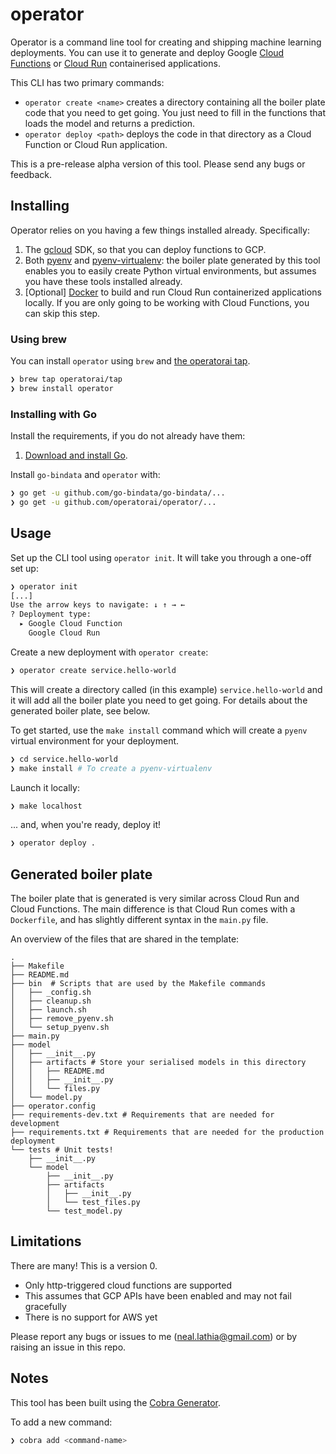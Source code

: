 # operator

Operator is a command line tool for creating and shipping machine learning deployments. You can use it to generate and deploy Google [Cloud Functions](https://cloud.google.com/functions) or [Cloud Run](https://cloud.google.com/run) containerised applications.

This CLI has two primary commands:

* `operator create <name>` creates a directory containing all the boiler plate code that you need to get going. You just need to fill in the functions that loads the model and returns a prediction.
* `operator deploy <path>` deploys the code in that directory as a Cloud Function or Cloud Run application. 

This is a pre-release alpha version of this tool. Please send any bugs or feedback.

## Installing

Operator relies on you having a few things installed already. Specifically:

1. The [gcloud](https://cloud.google.com/sdk/gcloud) SDK, so that you can deploy functions to GCP.
2. Both [pyenv](https://github.com/pyenv/pyenv) and [pyenv-virtualenv](https://github.com/pyenv/pyenv-virtualenv): the boiler plate generated by this tool enables you to easily create Python virtual environments, but assumes you have these tools installed already.
3. [Optional] [Docker](https://docs.docker.com/get-docker/) to build and run Cloud Run containerized applications locally. If you are only going to be working with Cloud Functions, you can skip this step.

### Using brew

You can install `operator` using `brew` and [the operatorai tap](https://github.com/operatorai/homebrew-tap).

```bash
❯ brew tap operatorai/tap
❯ brew install operator
```

### Installing with Go

Install the requirements, if you do not already have them:

1. [Download and install Go](https://golang.org/doc/install).

Install `go-bindata` and `operator` with:

```bash
❯ go get -u github.com/go-bindata/go-bindata/...
❯ go get -u github.com/operatorai/operator/...
```

## Usage

Set up the CLI tool using `operator init`. It will take you through a one-off set up:

```bash
❯ operator init
[...]
Use the arrow keys to navigate: ↓ ↑ → ← 
? Deployment type: 
  ▸ Google Cloud Function
    Google Cloud Run
```

Create a new deployment with `operator create`:

```bash
❯ operator create service.hello-world
```

This will create a directory called (in this example) `service.hello-world` and it will add all the boiler plate you need to get going. For details about the generated boiler plate, see below.

To get started, use the `make install` command which will create a `pyenv` virtual environment for your deployment.

```bash
❯ cd service.hello-world
❯ make install # To create a pyenv-virtualenv
```
Launch it locally:

```bash
❯ make localhost
```
... and, when you're ready, deploy it!

```bash
❯ operator deploy .
```

## Generated boiler plate

The boiler plate that is generated is very similar across Cloud Run and Cloud Functions. The main difference is that Cloud Run comes with a `Dockerfile`, and has slightly different syntax in the `main.py` file.

An overview of the files that are shared in the template:

```
.
├── Makefile
├── README.md
├── bin  # Scripts that are used by the Makefile commands
│   ├── _config.sh
│   ├── cleanup.sh
│   ├── launch.sh
│   ├── remove_pyenv.sh
│   └── setup_pyenv.sh
├── main.py
├── model
│   ├── __init__.py
│   ├── artifacts # Store your serialised models in this directory
│   │   ├── README.md
│   │   ├── __init__.py
│   │   └── files.py
│   └── model.py
├── operator.config
├── requirements-dev.txt # Requirements that are needed for development
├── requirements.txt # Requirements that are needed for the production deployment
└── tests # Unit tests!
    ├── __init__.py
    └── model
        ├── __init__.py
        ├── artifacts
        │   ├── __init__.py
        │   └── test_files.py
        └── test_model.py
```

## Limitations

There are many! This is a version 0.

* Only http-triggered cloud functions are supported
* This assumes that GCP APIs have been enabled and may not fail gracefully
* There is no support for AWS yet

Please report any bugs or issues to me (neal.lathia@gmail.com) or by raising an issue in this repo.

## Notes

This tool has been built using the [Cobra Generator](https://github.com/spf13/cobra/blob/master/cobra/README.md#cobra-generator).

To add a new command:

```bash
❯ cobra add <command-name>
```
